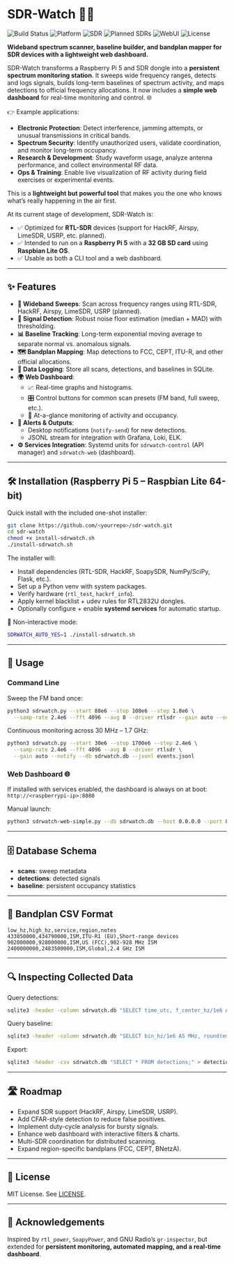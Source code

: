 # SDR-Watch 📡🔎

![Build Status](https://img.shields.io/badge/build-passing-brightgreen)
![Platform](https://img.shields.io/badge/platform-Raspberry%20Pi%205-red)
![SDR](https://img.shields.io/badge/SDR-RTL--SDR-blue)
![Planned SDRs](https://img.shields.io/badge/Planned-HackRF%2C%20Airspy%2C%20LimeSDR%2C%20USRP-yellow)
![WebUI](https://img.shields.io/badge/WebUI-Flask-orange)
![License](https://img.shields.io/badge/license-MIT-lightgrey)

**Wideband spectrum scanner, baseline builder, and bandplan mapper for SDR devices with a lightweight web dashboard.**

SDR-Watch transforms a Raspberry Pi 5 and SDR dongle into a **persistent spectrum monitoring station**. It sweeps wide frequency ranges, detects and logs signals, builds long-term baselines of spectrum activity, and maps detections to official frequency allocations. It now includes a **simple web dashboard** for real-time monitoring and control. 🌐

👉 Example applications:

- **Electronic Protection**: Detect interference, jamming attempts, or unusual transmissions in critical bands.
- **Spectrum Security**: Identify unauthorized users, validate coordination, and monitor long-term occupancy.
- **Research & Development**: Study waveform usage, analyze antenna performance, and collect environmental RF data.
- **Ops & Training**: Enable live visualization of RF activity during field exercises or experimental events.

This is a **lightweight but powerful tool** that makes you the one who knows what’s really happening in the air first.

At its current stage of development, SDR-Watch is:

* ✅ Optimized for **RTL-SDR** devices (support for HackRF, Airspy, LimeSDR, USRP, etc. planned).
* ✅ Intended to run on a **Raspberry Pi 5** with a **32 GB SD card** using **Raspbian Lite OS**.
* ✅ Usable as both a CLI tool and a web dashboard.

---

## ✨ Features

- **📶 Wideband Sweeps**: Scan across frequency ranges using RTL-SDR, HackRF, Airspy, LimeSDR, USRP (planned).
- **🔎 Signal Detection**: Robust noise floor estimation (median + MAD) with thresholding.
- **📊 Baseline Tracking**: Long-term exponential moving average to separate normal vs. anomalous signals.
- **🗺️ Bandplan Mapping**: Map detections to FCC, CEPT, ITU-R, and other official allocations.
- **💾 Data Logging**: Store all scans, detections, and baselines in SQLite.
- **🌍 Web Dashboard**:
  - 📈 Real-time graphs and histograms.
  - 🎛️ Control buttons for common scan presets (FM band, full sweep, etc.).
  - 👀 At-a-glance monitoring of activity and occupancy.
- **🔔 Alerts & Outputs**:
  - Desktop notifications (`notify-send`) for new detections.
  - JSONL stream for integration with Grafana, Loki, ELK.
- **⚙️ Services Integration**: Systemd units for `sdrwatch-control` (API manager) and `sdrwatch-web` (dashboard).

---

## 🛠️ Installation (Raspberry Pi 5 – Raspbian Lite 64-bit)

Quick install with the included one-shot installer:

```bash
git clone https://github.com/<yourrepo>/sdr-watch.git
cd sdr-watch
chmod +x install-sdrwatch.sh
./install-sdrwatch.sh
```

The installer will:

- Install dependencies (RTL-SDR, HackRF, SoapySDR, NumPy/SciPy, Flask, etc.).
- Set up a Python venv with system packages.
- Verify hardware (`rtl_test`, `hackrf_info`).
- Apply kernel blacklist + udev rules for RTL2832U dongles.
- Optionally configure + enable **systemd services** for automatic startup.

🔧 Non-interactive mode:

```bash
SDRWATCH_AUTO_YES=1 ./install-sdrwatch.sh
```

---

## 🚀 Usage

### Command Line

Sweep the FM band once:

```bash
python3 sdrwatch.py --start 88e6 --stop 108e6 --step 1.8e6 \
  --samp-rate 2.4e6 --fft 4096 --avg 8 --driver rtlsdr --gain auto --once
```

Continuous monitoring across 30 MHz – 1.7 GHz:

```bash
python3 sdrwatch.py --start 30e6 --stop 1700e6 --step 2.4e6 \
  --samp-rate 2.4e6 --fft 4096 --avg 8 --driver rtlsdr \
  --gain auto --notify --db sdrwatch.db --jsonl events.jsonl
```

### Web Dashboard 🌐

If installed with services enabled, the dashboard is always on at boot:\
`http://<raspberrypi-ip>:8080`

Manual launch:

```bash
python3 sdrwatch-web-simple.py --db sdrwatch.db --host 0.0.0.0 --port 8080
```

---

## 🗄️ Database Schema

- **scans**: sweep metadata
- **detections**: detected signals
- **baseline**: persistent occupancy statistics

---

## 📑 Bandplan CSV Format

```csv
low_hz,high_hz,service,region,notes
433050000,434790000,ISM,ITU-R1 (EU),Short-range devices
902000000,928000000,ISM,US (FCC),902-928 MHz ISM
2400000000,2483500000,ISM,Global,2.4 GHz ISM
```

---

## 🔍 Inspecting Collected Data

Query detections:

```bash
sqlite3 -header -column sdrwatch.db "SELECT time_utc, f_center_hz/1e6 AS MHz, snr_db, service FROM detections ORDER BY id DESC LIMIT 20;"
```

Query baseline:

```bash
sqlite3 -header -column sdrwatch.db "SELECT bin_hz/1e6 AS MHz, round(ema_occ,3) AS occ FROM baseline ORDER BY occ DESC LIMIT 20;"
```

Export:

```bash
sqlite3 -header -csv sdrwatch.db "SELECT * FROM detections;" > detections.csv
```

---

## 🛣️ Roadmap

- Expand SDR support (HackRF, Airspy, LimeSDR, USRP).
- Add CFAR-style detection to reduce false positives.
- Implement duty-cycle analysis for bursty signals.
- Enhance web dashboard with interactive filters & charts.
- Multi-SDR coordination for distributed scanning.
- Expand region-specific bandplans (FCC, CEPT, BNetzA).

---

## 📜 License

MIT License. See [LICENSE](LICENSE).

---

## 🙏 Acknowledgements

Inspired by `rtl_power`, `SoapyPower`, and GNU Radio’s `gr-inspector`, but extended for **persistent monitoring, automated mapping, and a real-time dashboard**.


